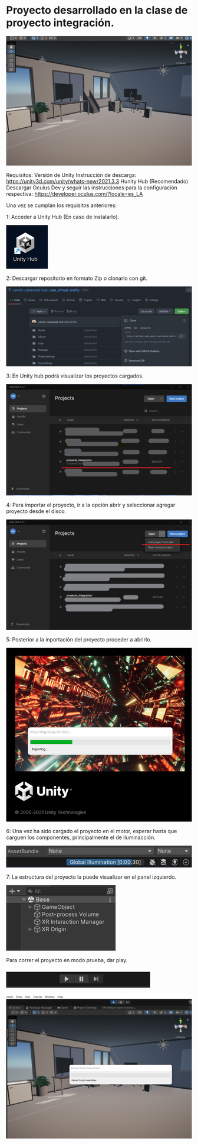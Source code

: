 # Proyecto desarrollado en la clase de proyecto integración.

![Esta es una imagen](https://github.com/camilo-castaneda-hub/ean_virtual_reality/blob/main/GalleryInstructions/9.png)

Requisitos:
Versión de Unity 
Instrucción de descarga: https://unity3d.com/unity/whats-new/2021.3.3
Hunity Hub (Recomendado)
Descargar Oculus Dev y seguir las instrucciones para la configuración respectiva: https://developer.oculus.com/?locale=es_LA

Una vez se cumplan los requisitos anteriores:

1: Acceder a Unity Hub (En caso de instalarlo).

![Paso 1](https://github.com/camilo-castaneda-hub/ean_virtual_reality/blob/main/GalleryInstructions/1.png)

2: Descargar repositorio en formato Zip o clonarlo con git.

![Esta es una imagen](https://github.com/camilo-castaneda-hub/ean_virtual_reality/blob/main/GalleryInstructions/2.png)

3: En Unity hub podrá visualizar los proyectos cargados.

![Esta es una imagen](https://github.com/camilo-castaneda-hub/ean_virtual_reality/blob/main/GalleryInstructions/3.png)

4: Para importar el proyecto, ir a la opción abrir y seleccionar agregar proyecto desde el disco.

![Esta es una imagen](https://github.com/camilo-castaneda-hub/ean_virtual_reality/blob/main/GalleryInstructions/4.png)

5: Posterior a la inportación del proyecto proceder a abrirlo. 

![Esta es una imagen](https://github.com/camilo-castaneda-hub/ean_virtual_reality/blob/main/GalleryInstructions/5.png)

6: Una vez ha sido cargado el proyecto en el motor, esperar hasta que carguen los componentes, principalmente el de iluminacción.

![Esta es una imagen](https://github.com/camilo-castaneda-hub/ean_virtual_reality/blob/main/GalleryInstructions/6.png)

7: La estructura del proyecto la puede visualizar en el panel izquierdo.

![Esta es una imagen](https://github.com/camilo-castaneda-hub/ean_virtual_reality/blob/main/GalleryInstructions/7.png)

Para correr el proyecto en modo prueba, dar play.

![Esta es una imagen](https://github.com/camilo-castaneda-hub/ean_virtual_reality/blob/main/GalleryInstructions/8.png)

![Esta es una imagen](https://github.com/camilo-castaneda-hub/ean_virtual_reality/blob/main/GalleryInstructions/10.png)


